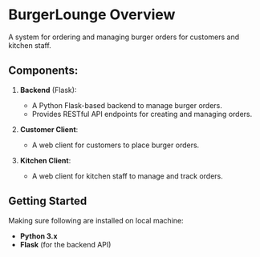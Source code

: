 # BurgerLounge Overview
A system for ordering and managing burger orders for customers and kitchen staff.

## Components:
1. **Backend** (Flask):
   - A Python Flask-based backend to manage burger orders.
   - Provides RESTful API endpoints for creating and managing orders.

2. **Customer Client**:
   - A web client for customers to place burger orders.

3. **Kitchen Client**:
   - A web client for kitchen staff to manage and track orders.

## Getting Started


Making sure following are installed on local machine:
- **Python 3.x**
- **Flask** (for the backend API)